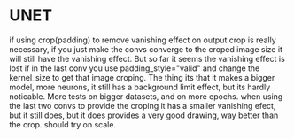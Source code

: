 # UNET

if using crop(padding) to remove vanishing effect on output crop is really necessary, if you just make the convs converge to the croped image size it will still have the vanishing effect.
But so far it seems the vanishing effect is lost if in the last conv you use padding_style="valid" and change the kernel_size to get that image croping. The thing its that it makes a bigger model, more neurons, it still has a background limit effect, but its hardly noticable. 
More tests on bigger datasets, and on more epochs.
when using the last two convs to provide the croping it has a smaller vanishing efect, but it still does, but it does provides a very good drawing, way better than the crop. should try on scale.